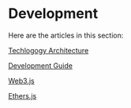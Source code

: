 # Development

Here are the articles in this section:

[Techlogogy Architecture](techlogogy-architecture.md)

[Development Guide](development-guide.md)

[Web3.js](web3.js.md)

[Ethers.js](ethers.js.md)

